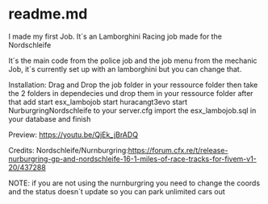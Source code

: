 # readme.md

I made my first Job. It´s an Lamborghini Racing job made for the Nordschleife

It´s the main code from the police job and the job menu from the mechanic Job, it´s currently set up with an lamborghini but you can change that.

Installation:
Drag and Drop the job folder in your ressource folder
then take the 2 folders in dependecies und drop them in your ressource folder 
after that add 
start esx_lambojob
start huracangt3evo
start NurburgringNordschleife
to your server.cfg
import the esx_lambojob.sql in your database and finish

Preview:
https://youtu.be/QjEk_jBrADQ

Credits:
Nordschleife/Nurnburgring:https://forum.cfx.re/t/release-nurburgring-gp-and-nordschleife-16-1-miles-of-race-tracks-for-fivem-v1-20/437288

NOTE:
if you are not using the nurnburgring you need to change the coords
and the status doesn´t update so you can park unlimited cars out
